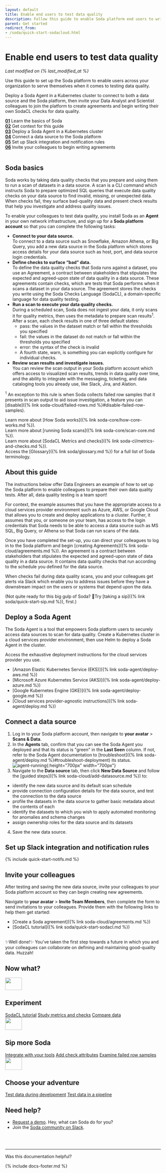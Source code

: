 ```yaml
---
layout: default
title: Enable end users to test data quality
description: Follow this guide to enable Soda platform end users to write their SodaCL checks for data quality for the data that matters to them the most.
parent: Get started
redirect_from:
- /soda/quick-start-sodacloud.html
---
```


# Enable end users to test data quality
*Last modified on {% last_modified_at %}*

Use this guide to set up the Soda platform to enable users across your organization to serve themselves when it comes to testing data quality. 

Deploy a Soda Agent in a Kubernetes cluster to connect to both a data source and the Soda platform, then invite your Data Analyst and Scientist colleagues to join the platform to create agreements and begin writing their own SodaCL checks for data quality. 

**[01](#soda-basics)** Learn the basics of Soda<br />
**[02](#about-this-guide)** Get context for this guide<br />
**[03](#deploy-a-soda-agent)** Deploy a Soda Agent in a Kubernetes cluster<br />
**[04](#connect-a-data-source)** Connect a data source to the Soda platform<br />
**[05](#set-up-slack-integration-and-notification-rules)** Set up Slack integration and notification rules<br />
**[06](#invite-your-colleagues)** Invite your colleagues to begin writing agreements<br />
<br />


## Soda basics

Soda works by taking data quality checks that you prepare and using them to run a scan of datasets in a data source. A scan is a CLI command which instructs Soda to prepare optimized SQL queries that execute data quality checks on your data source to find invalid, missing, or unexpected data. When checks fail, they surface bad-quality data and present check results that help you investigate and address quality issues. 

To enable your colleagues to test data quality, you install Soda as an **Agent** in your own network infrastructure, and sign up for a **Soda platform account** so that you can complete the following tasks:

* **Connect to your data source.** <br />To connect to a data source such as Snowflake, Amazon Athena, or Big Query, you add a new data source in the Soda platform which stores access details for your data source such as host, port, and data source login credentials. 
* **Define checks to surface “bad” data.** <br />To define the data quality checks that Soda runs against a dataset, you use an Agreement, a contract between stakeholders that stipulates the expected and agreed-upon state of data quality in a data source. These agreements contain checks, which are tests that Soda performs when it scans a dataset in your data source. The agreement stores the checks you write using the Soda Checks Language (SodaCL), a domain-specific language for data quality testing.
* **Run a scan to execute your data quality checks.** <br />During a scheduled scan, Soda does not ingest your data, it only scans it for quality metrics, then uses the metadata to prepare scan results<sup>1</sup>. After a scan, each check results in one of three default states:
    * pass: the values in the dataset match or fall within the thresholds you specified
    * fail: the values in the dataset do not match or fall within the thresholds you specified
    * error: the syntax of the check is invalid
    * A fourth state, warn, is something you can explicitly configure for individual checks. 
* **Review scan results and investigate issues.** <br />You can review the scan output in your Soda platform account which offers access to visualized scan results, trends in data quality over time, and the ability to integrate with the messaging, ticketing, and data cataloging tools you already use, like Slack, Jira, and Alation.

<sup>1</sup> An exception to this rule is when Soda collects failed row samples that it presents in scan output to aid issue investigation, a feature you can [disable]({% link soda-cloud/failed-rows.md %}#disable-failed-row-samples).

Learn more about [How Soda works]({% link soda-core/how-core-works.md %}).<br />
Learn more about [running Soda scans]({% link soda-core/scan-core.md %}).<br />
Learn more about [SodaCL Metrics and checks]({% link soda-cl/metrics-and-checks.md %}).<br />
Access the [Glossary]({% link soda/glossary.md %}) for a full list of Soda terminology. 

## About this guide

The instructions below offer Data Engineers an example of how to set up the Soda platform to enable colleagues to prepare their own data quality tests. After all, data quality testing is a team sport!

For context, the example assumes that you have the appropriate access to a cloud services provider environment such as Azure, AWS, or Google Cloud that allows you to create and deploy applications to a cluster. Further, it assumes that you, or someone on your team, has access to the login credentials that Soda needs to be able to access a data source such as MS SQL, Big Query, or Athena so that Soda can run scans of the data.

Once you have completed the set-up, you can direct your colleagues to log in to the Soda platform and begin [creating Agreements]({% link soda-cloud/agreements.md %}). An agreement is a contract between stakeholders that stipulates the expected and agreed-upon state of data quality in a data source. It contains data quality checks that run according to the schedule you defined for the data source. 

When checks fail during data quality scans, you and your colleagues get alerts via Slack which enable you to address issues before they have a downstream impact on the users or systems that depend upon the data.

(Not quite ready for this big gulp of Soda? 🥤Try [taking a sip]({% link soda/quick-start-sip.md %}), first.)
<br />

## Deploy a Soda Agent

The Soda Agent is a tool that empowers Soda platform users to securely access data sources to scan for data quality. Create a Kubernetes cluster in a cloud services provider environment, then use Helm to deploy a Soda Agent in the cluster.

Access the exhaustive deployment instructions for the cloud services provider you use.
* [Amazon Elastic Kubernetes Service (EKS)]({% link soda-agent/deploy-aws.md %})
* [Microsoft Azure Kubernetes Service (AKS)]({% link soda-agent/deploy-azure.md %})
* [Google Kubernetes Engine (GKE)]({% link soda-agent/deploy-google.md %})
* [Cloud services provider-agnostic instructions]({% link soda-agent/deploy.md %})

## Connect a data source

1. Log in to your Soda platform account, then navigate to **your avatar** > **Scans & Data**.
2. In the **Agents** tab, confirm that you can see the Soda Agent you deployed and that its status is "green" in the **Last Seen** column. If not, refer to the Soda Agent documentation to [troubleshoot]({% link soda-agent/deploy.md %}#troubleshoot-deployment) its status.
![agent-running](/assets/images/agent-running.png){:height="700px" width="700px"}
3. Navigate to the **Data source** tab, then click **New Data Source** and follow the [guided steps]({% link soda-cloud/add-datasource.md %}) to:
* identify the new data source and its default scan schedule
* provide connection configuration details for the data source, and test the connection to the data source
* profile the datasets in the data source to gather basic metadata about the contents of each
* identify the datasets to which you wish to apply automated monitoring for anomalies and schema changes
* assign ownership roles for the data source and its datasets
4. Save the new data source.

## Set up Slack integration and notification rules

{% include quick-start-notifs.md %}

## Invite your colleagues

After testing and saving the new data source, invite your colleagues to your Soda platform account so they can begin creating new agreements. 

Navigate to **your avatar** > **Invite Team Members**, then complete the form to send invitations to your colleagues. Provide them with the following links to help them get started:
* [Create a Soda agreement]({% link soda-cloud/agreements.md %})
* [SodaCL tutorial]({% link soda/quick-start-sodacl.md %})

<br />
✨Well done!✨ You've taken the first step towards a future in which you and your colleagues can collaborate on defining and maintaining good-quality data. Huzzah!

## Now what?
<div class="docs-html-content">
    <section class="docs-section" style="padding-top:0">
        <div class="docs-section-row">
            <div class="docs-grid-3cols">
                <div>
                    <img src="/assets/images/icons/icon-pacman@2x.png" width="54" height="40">
                    <h2>Experiment</h2>
                    <a href="/soda/quick-start-sodacl.html">SodaCL tutorial</a>                    
                    <a href="/soda-cl/metrics-and-checks.html">Study metrics and checks</a>
                    <a href="/soda-cl/compare.html">Compare data</a>
                </div>
                <div>
                    <img src="/assets/images/icons/icon-new@2x.png" width="54" height="40">
                    <h2>Sip more Soda</h2>
                    <a href="/soda/integrate-webhooks.html" target="_blank">Integrate with your tools</a>
                    <a href="/soda-cl/check-attributes.html">Add check attributes</a>
                    <a href="/soda-cloud/failed-rows.html">Examine failed row samples</a>
                </div>
                <div>
                    <img src="/assets/images/icons/icon-dev-tools@2x.png" width="54" height="40">
                    <h2>Choose your adventure</h2>
                    <a href="/soda/quick-start-dev.html">Test data during development</a>
                    <a href="/soda/quick-start-prod.html">Test data in a pipeline</a>
                </div>
            </div>
        </div>
    </section>
</div>



## Need help?

* <a href="https://www.soda.io/schedule-a-demo" target="_blank">Request a demo</a>. Hey, what can Soda do for you?
* Join the <a href="https://community.soda.io/slack" target="_blank"> Soda community on Slack</a>.
<br />

<br />

---

Was this documentation helpful?

<!-- LikeBtn.com BEGIN -->
<span class="likebtn-wrapper" data-theme="tick" data-i18n_like="Yes" data-ef_voting="grow" data-show_dislike_label="true" data-counter_zero_show="true" data-i18n_dislike="No"></span>
<script>(function(d,e,s){if(d.getElementById("likebtn_wjs"))return;a=d.createElement(e);m=d.getElementsByTagName(e)[0];a.async=1;a.id="likebtn_wjs";a.src=s;m.parentNode.insertBefore(a, m)})(document,"script","//w.likebtn.com/js/w/widget.js");</script>
<!-- LikeBtn.com END -->

{% include docs-footer.md %}